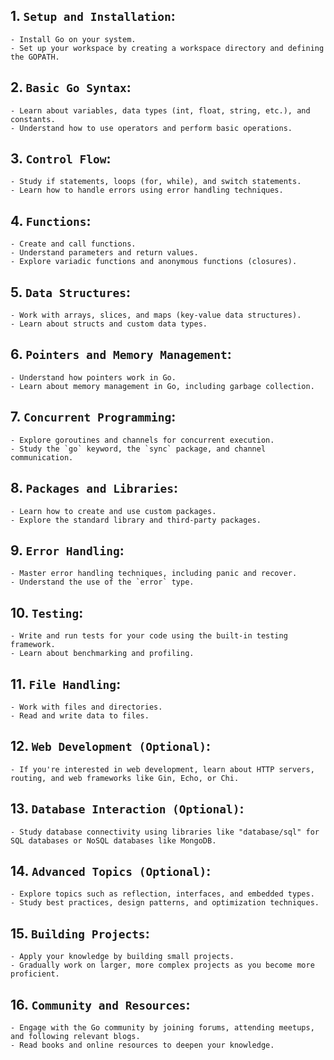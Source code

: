 ## 1. **`Setup and Installation`:**
    - Install Go on your system.
    - Set up your workspace by creating a workspace directory and defining the GOPATH.

## 2. **`Basic Go Syntax`:**
    - Learn about variables, data types (int, float, string, etc.), and constants.
    - Understand how to use operators and perform basic operations.

## 3. **`Control Flow`:**
    - Study if statements, loops (for, while), and switch statements.
    - Learn how to handle errors using error handling techniques.

## 4. **`Functions`:**
    - Create and call functions.
    - Understand parameters and return values.
    - Explore variadic functions and anonymous functions (closures).

## 5. **`Data Structures`:**
    - Work with arrays, slices, and maps (key-value data structures).
    - Learn about structs and custom data types.

## 6. **`Pointers and Memory Management`:**
    - Understand how pointers work in Go.
    - Learn about memory management in Go, including garbage collection.

## 7. **`Concurrent Programming`:**
    - Explore goroutines and channels for concurrent execution.
    - Study the `go` keyword, the `sync` package, and channel communication.

## 8. **`Packages and Libraries`:**
    - Learn how to create and use custom packages.
    - Explore the standard library and third-party packages.

## 9. **`Error Handling`:**
    - Master error handling techniques, including panic and recover.
    - Understand the use of the `error` type.

## 10. **`Testing`:**
    - Write and run tests for your code using the built-in testing framework.
    - Learn about benchmarking and profiling.

## 11. **`File Handling`:**
    - Work with files and directories.
    - Read and write data to files.

## 12. **`Web Development (Optional)`:**
    - If you're interested in web development, learn about HTTP servers, routing, and web frameworks like Gin, Echo, or Chi.

## 13. **`Database Interaction (Optional)`:**
    - Study database connectivity using libraries like "database/sql" for SQL databases or NoSQL databases like MongoDB.

## 14. **`Advanced Topics (Optional)`:**
    - Explore topics such as reflection, interfaces, and embedded types.
    - Study best practices, design patterns, and optimization techniques.

## 15. **`Building Projects`:**
    - Apply your knowledge by building small projects.
    - Gradually work on larger, more complex projects as you become more proficient.

## 16. **`Community and Resources`:**
    - Engage with the Go community by joining forums, attending meetups, and following relevant blogs.
    - Read books and online resources to deepen your knowledge.
